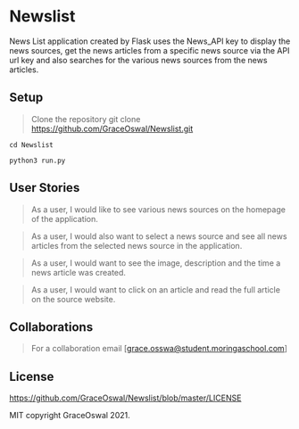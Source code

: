 # Newslist

News List application created by Flask uses the News_API key to display the news sources, get the news 
articles from a specific news source via the API url key and also searches for the various news sources 
from the news articles.

## Setup

> Clone the repository
    git clone <https://github.com/GraceOswal/Newslist.git>

    cd Newslist

    python3 run.py

## User Stories

> As a user, I would like to see various news sources on the homepage of the application.

> As a user, I would also want to select a news source and see all news articles from the selected news 
source in the application.

> As a user, I would want to see the image, description and the time a news article was created.

> As a user, I would want to click on an article and read the full article on the source website.


## Collaborations

> For a collaboration email [grace.osswa@student.moringaschool.com]

## License

<https://github.com/GraceOswal/Newslist/blob/master/LICENSE>

MIT copyright GraceOswal 2021.

